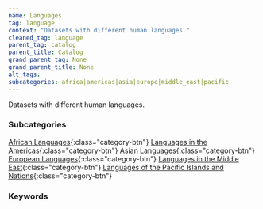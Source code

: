 ```yaml
---
name: Languages
tag: language
context: "Datasets with different human languages."
cleaned_tag: language
parent_tag: catalog
parent_title: Catalog
grand_parent_tag: None
grand_parent_title: None
alt_tags: 
subcategories: africa|americas|asia|europe|middle_east|pacific
---
```


<div>
Datasets with different human languages.
</div>


### Subcategories

[African Languages]({{site.baseurl}}/catalog/language/africa){:class="category-btn"} [Languages in the Americas]({{site.baseurl}}/catalog/language/americas){:class="category-btn"} [Asian Languages]({{site.baseurl}}/catalog/language/asia){:class="category-btn"} [European Languages]({{site.baseurl}}/catalog/language/europe){:class="category-btn"} [Languages in the Middle East]({{site.baseurl}}/catalog/language/middle_east){:class="category-btn"} [Languages of the Pacific Islands and Nations]({{site.baseurl}}/catalog/language/pacific){:class="category-btn"}
### Keywords

